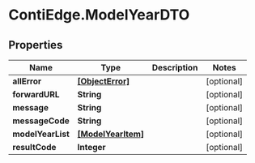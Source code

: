 # ContiEdge.ModelYearDTO

## Properties
Name | Type | Description | Notes
------------ | ------------- | ------------- | -------------
**allError** | [**[ObjectError]**](ObjectError.md) |  | [optional] 
**forwardURL** | **String** |  | [optional] 
**message** | **String** |  | [optional] 
**messageCode** | **String** |  | [optional] 
**modelYearList** | [**[ModelYearItem]**](ModelYearItem.md) |  | [optional] 
**resultCode** | **Integer** |  | [optional] 


